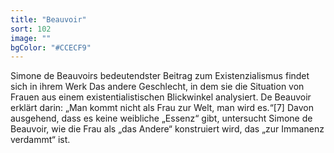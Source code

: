 ```yaml
---
title: "Beauvoir"
sort: 102
image: ""
bgColor: "#CCECF9"
---
```


Simone de Beauvoirs bedeutendster Beitrag zum Existenzialismus findet sich in ihrem Werk Das andere Geschlecht, in dem sie die Situation von Frauen aus einem existentialistischen Blickwinkel analysiert. De Beauvoir erklärt darin: „Man kommt nicht als Frau zur Welt, man wird es.“[7] Davon ausgehend, dass es keine weibliche „Essenz“ gibt, untersucht Simone de Beauvoir, wie die Frau als „das Andere“ konstruiert wird, das „zur Immanenz verdammt“ ist.
